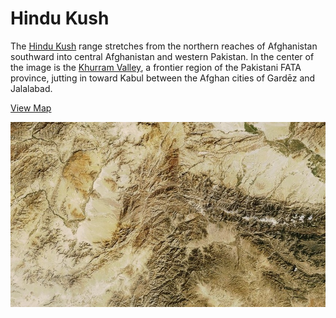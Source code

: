 # Hindu Kush

The [Hindu Kush](http://en.wikipedia.org/wiki/Hindu_Kush) range stretches from the northern reaches of Afghanistan southward into central Afghanistan and western Pakistan. In the center of the image is the [Khurram Valley](http://en.wikipedia.org/wiki/Khurram_Valley), a frontier region of the Pakistani FATA province, jutting in toward Kabul between the Afghan cities of Gardēz and Jalalabad.

[View Map](http://a.tiles.mapbox.com/v3/colemanm.map-h3n78ecg.html#9.00/34.1270/429.7482)

![Hindu Kush](screenshot.jpg)
